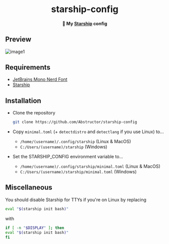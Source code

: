 <center>
  <h1 align="center">starship-config</h1>
  <h4 align="center">🎨 My <a href="https://starship.rs">Starship</a> config</h4>
</center>

## Preview
![image1](https://i.imgur.com/EPSpWOw.png)

## Requirements
- [JetBrains Mono Nerd Font](https://www.nerdfonts.com/font-downloads)
- [Starship](https://starship.rs)

## Installation
- Clone the repository
  
  ```bash
  git clone https://github.com/Abstructor/starship-config
  ```
- Copy `minimal.toml` (+ `detectdistro` and `detectlang` if you use Linux) to...
  - `/home/(username)/.config/starship` (Linux & MacOS)
  - `C:/Users/(username)/starship` (Windows)
- Set the STARSHIP_CONFIG environment variable to...
  - `/home/(username)/.config/starship/minimal.toml` (Linux & MacOS)
  - `C:/Users/(username)/starship/minimal.toml` (Windows)

## Miscellaneous
You should disable Starship for TTYs if you're on Linux by replacing
```bash
eval "$(starship init bash)"
```  
with  
```bash
if [ -n "$DISPLAY" ]; then
eval "$(starship init bash)"
fi
```
